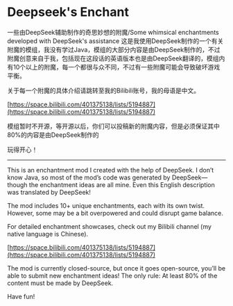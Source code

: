 # Deepseek's Enchant
一些由DeepSeek辅助制作的奇思妙想的附魔/Some whimsical enchantments developed with DeepSeek's assistance
这是我使用DeepSeek制作的一个有关附魔的模组，我没有学过Java，模组的大部分内容是由DeepSeek制作的，不过附魔创意来自于我，包括现在这段话的英语版本也是由DeepSeek翻译的，模组内有10个以上的附魔，每一个都很与众不同，不过有一些附魔可能会导致破坏游戏平衡。

关于每一个附魔的具体介绍请跳转至我的Bilibili账号，我的母语是中文。

[https://space.bilibili.com/401375138/lists/5194887](https://space.bilibili.com/401375138/lists/5194887)

模组暂时不开源，等开源以后，你们可以投稿新的附魔内容，但是必须保证其中80%的内容是由DeepSeek制作的

玩得开心！

----

This is an enchantment mod I created with the help of DeepSeek. I don’t know Java, so most of the mod’s code was generated by DeepSeek—though the enchantment ideas are all mine. Even this English description was translated by DeepSeek!

The mod includes 10+ unique enchantments, each with its own twist. However, some may be a bit overpowered and could disrupt game balance.

For detailed enchantment showcases, check out my Bilibili channel (my native language is Chinese).

[https://space.bilibili.com/401375138/lists/5194887](https://space.bilibili.com/401375138/lists/5194887)

The mod is currently closed-source, but once it goes open-source, you’ll be able to submit new enchantment ideas! The only rule: At least 80% of the content must be made by DeepSeek.

Have fun!
